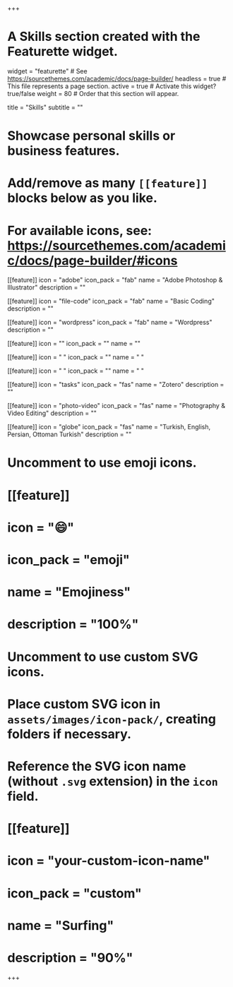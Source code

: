 +++
# A Skills section created with the Featurette widget.
widget = "featurette"  # See https://sourcethemes.com/academic/docs/page-builder/
headless = true  # This file represents a page section.
active = true  # Activate this widget? true/false
weight = 80  # Order that this section will appear.

title = "Skills"
subtitle = ""

# Showcase personal skills or business features.
# 
# Add/remove as many `[[feature]]` blocks below as you like.
# 
# For available icons, see: https://sourcethemes.com/academic/docs/page-builder/#icons

[[feature]]
  icon = "adobe"
  icon_pack = "fab"
  name = "Adobe Photoshop & Illustrator"
  description = "" 
  
[[feature]]
  icon = "file-code"
  icon_pack = "fab"
  name = "Basic Coding"
  description = "" 
 
[[feature]]
  icon = "wordpress"
  icon_pack = "fab"
  name = "Wordpress"
  description = ""


[[feature]]
  icon = ""
  icon_pack = ""
  name = ""


[[feature]]
  icon = " "
  icon_pack = ""
  name = " "


[[feature]]
  icon = " "
  icon_pack = ""
  name = " "
    
[[feature]]
  icon = "tasks"
  icon_pack = "fas"
  name = "Zotero"
  description = ""  
  
[[feature]]
  icon = "photo-video"
  icon_pack = "fas"
  name = "Photography & Video Editing"
  description = ""

[[feature]]
  icon = "globe"
  icon_pack = "fas"
  name = "Turkish, English, Persian, Ottoman Turkish"
  description = ""  

# Uncomment to use emoji icons.
# [[feature]]
#  icon = ":smile:"
#  icon_pack = "emoji"
#  name = "Emojiness"
#  description = "100%"  

# Uncomment to use custom SVG icons.
# Place custom SVG icon in `assets/images/icon-pack/`, creating folders if necessary.
# Reference the SVG icon name (without `.svg` extension) in the `icon` field.
# [[feature]]
#  icon = "your-custom-icon-name"
#  icon_pack = "custom"
#  name = "Surfing"
#  description = "90%"

+++
